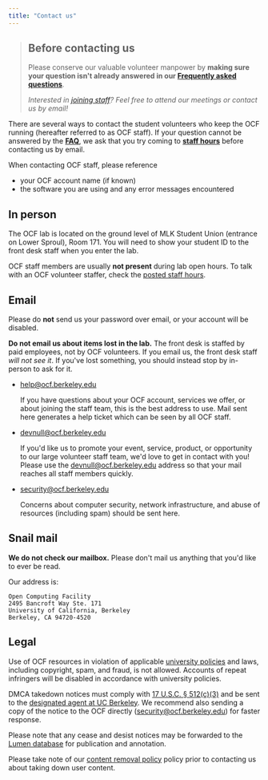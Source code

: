 ```yaml
---
title: "Contact us"
---
```


> ## Before contacting us
>
> Please conserve our valuable volunteer manpower by **making sure your
> question isn't already answered in our [Frequently asked questions](/docs/faq)**.
>
> _Interested in [joining staff](/about)? Feel free to attend our
> meetings or contact us by email!_

There are several ways to contact the student volunteers who keep the OCF
running (hereafter referred to as OCF staff). If your question cannot be
answered by the **[FAQ](/docs/faq)**, we ask that you try coming to **[staff hours](/staff-hours)** before contacting us by email.

When contacting OCF staff, please reference

- your OCF account name (if known)
- the software you are using and any error messages encountered

## In person

The OCF lab is located on the ground level of MLK Student Union (entrance on
Lower Sproul), Room 171. You will need to show your student ID to the
front desk staff when you enter the lab.

OCF staff members are usually **not present** during lab open hours. To talk
with an OCF volunteer staffer, check the [posted staff hours](/staff-hours).

## Email

Please do **not** send us your password over email, or your account will be
disabled.

**Do not email us about items lost in the lab.** The front desk is staffed by
paid employees, not by OCF volunteers. If you email us, the front desk staff
_will not see it_. If you've lost something, you should instead stop by
in-person to ask for it.

- [help@ocf.berkeley.edu](mailto:help@ocf.berkeley.edu)

  If you have questions about your OCF account, services we offer, or about
  joining the staff team, this is the best address to use. Mail sent here
  generates a help ticket which can be seen by all OCF staff.

- [devnull@ocf.berkeley.edu](mailto:devnull@ocf.berkeley.edu)

  If you'd like us to promote your event, service, product, or opportunity to
  our large volunteer staff team, we'd love to get in contact with you! Please
  use the [devnull@ocf.berkeley.edu](mailto:devnull@ocf.berkeley.edu) address
  so that your mail reaches all staff members quickly.

- [security@ocf.berkeley.edu](mailto:security@ocf.berkeley.edu)

  Concerns about computer security, network infrastructure, and abuse of
  resources (including spam) should be sent here.

## Snail mail

**We do not check our mailbox.** Please don't mail us anything that you'd like
to ever be read.

Our address is:

    Open Computing Facility
    2495 Bancroft Way Ste. 171
    University of California, Berkeley
    Berkeley, CA 94720-4520

## Legal

Use of OCF resources in violation of applicable [university
policies][usepolicy] and laws, including copyright, spam, and fraud, is not
allowed. Accounts of repeat infringers will be disabled in accordance with
university policies.

DMCA takedown notices must comply with [17 U.S.C. § 512(c)(3)][dmca] and be
sent to the [designated agent at UC Berkeley][dmca]. We recommend also sending
a copy of the notice to the OCF directly
([security@ocf.berkeley.edu](mailto:security@ocf.berkeley.edu)) for faster
response.

Please note that any cease and desist notices may be forwarded to the [Lumen
database][lumen] for publication and annotation.

Please take note of our
[content removal policy](/docs/services/account/content-removal) policy prior
to contacting us about taking down user content.

[lumen]: https://lumendatabase.org/
[dmca]: https://security.berkeley.edu/digital-millennium-copyright-act-dmca-uc-berkeley
[usepolicy]: https://security.berkeley.edu/policy/usepolicy.html
